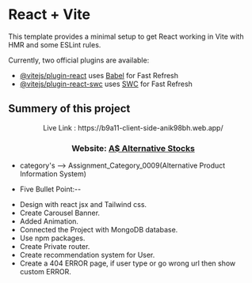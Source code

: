 # React + Vite

This template provides a minimal setup to get React working in Vite with HMR and some ESLint rules.

Currently, two official plugins are available:

- [@vitejs/plugin-react](https://github.com/vitejs/vite-plugin-react/blob/main/packages/plugin-react/README.md) uses [Babel](https://babeljs.io/) for Fast Refresh
- [@vitejs/plugin-react-swc](https://github.com/vitejs/vite-plugin-react-swc) uses [SWC](https://swc.rs/) for Fast Refresh









## Summery of this project

<p align="center">Live Link : https://b9a11-client-side-anik98bh.web.app/ <p/>
  <h3 align="center">Website: <a href="https://b9a11-client-side-anik98bh.web.app"> A$ Alternative Stocks</a></h3>





  * category's --> Assignment_Category_0009(Alternative Product Information System)



  
  - Five Bullet Point:--

  * Design with react jsx and Tailwind css.
  * Create Carousel Banner.
  * Added Animation.
  * Connected the Project with MongoDB database.
  * Use npm packages.
  * Create Private router.
  * Create recommendation system for User.
  * Create a 404 ERROR page, if user type or go wrong url then show custom ERROR.
